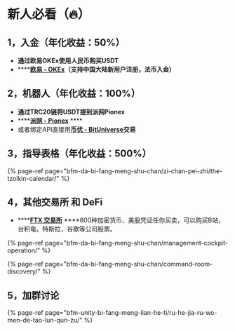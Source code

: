 # 新人必看（🔥）

## 1，入金（年化收益：50%）

* **通过欧易OKEx使用人民币购买USDT**
* \*\*\*\*[**欧易 - OKEx**](https://www.ouyi.fit/join/3626787)**（支持中国大陆新用户注册，法币入金）**

## 2，机器人（年化收益：100%）

* **通过TRC20链将USDT提到派网Pionex**
* \*\*\*\*[**派网 - Pionex**](https://www.pionex.cc/zh-CN/sign/ref/NxwM4W0S) ****
* 或者绑定API直接用[**币优 - BitUniverse**](https://www.bituniverse.org/zh-CN/index.html)**交易**

## 3，指导表格（年化收益：500%）

{% page-ref page="bfm-da-bi-fang-meng-shu-chan/zi-chan-pei-zhi/the-tzolkin-calendar/" %}

## 4，其他交易所 和 DeFi

* \*\*\*\*[**FTX 交易所**](https://ftx.com/#a=45676115) ****600种加密货币、美股凭证任你买卖，可以购买B站，台积电，特斯拉，谷歌等公司股票。

{% page-ref page="bfm-da-bi-fang-meng-shu-chan/management-cockpit-operation/" %}

{% page-ref page="bfm-da-bi-fang-meng-shu-chan/command-room-discovery/" %}

## 5，加群讨论

{% page-ref page="bfm-unity-bi-fang-meng-lian-he-ti/ru-he-jia-ru-wo-men-de-tao-lun-qun-zu/" %}

